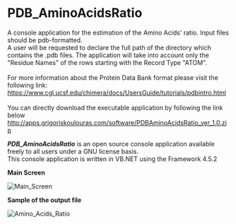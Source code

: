 # PDB_AminoAcidsRatio

A console application for the estimation of the Amino Acids' ratio. Input files should be pdb-formatted.
</br>
A user will be requested to declare the full path of the directory which contains the .pdb files. The application will take into account only the "Residue Names" of the rows starting with the Record Type "ATOM". 
</br></br>
For more information about the Protein Data Bank format please visit the following link:
</br>
https://www.cgl.ucsf.edu/chimera/docs/UsersGuide/tutorials/pdbintro.html
</br></br>
You can directly download the executable application by following the link below
http://apps.grigoriskoulouras.com/software/PDBAminoAcidsRatio_ver_1.0.zip

<strong><i>PDB_AminoAcidsRatio</i></strong> is an open source console application available freely to all users under a GNU license basis.
</br>
This console application is written in VB.NET using the Framework 4.5.2

<strong>Main Screen</strong>

![Main_Screen](../master/PDB_AminoAcidsRatio_screenshot1.png)

<strong>Sample of the output file</strong>

![Amino_Acids_Ratio](../master/PDB_AminoAcidsRatio_screenshot2.png)
